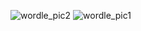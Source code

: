 ![wordle_pic2](https://github.com/Andrxwwww/IP_Wordle-Project-Final-Version/assets/117539407/e3650246-8dd7-4335-8495-b566d8352883)  ![wordle_pic1](https://github.com/Andrxwwww/IP_Wordle-Project-Final-Version/assets/117539407/cf3a9726-7f9f-47a5-8607-807892ab99f6)
